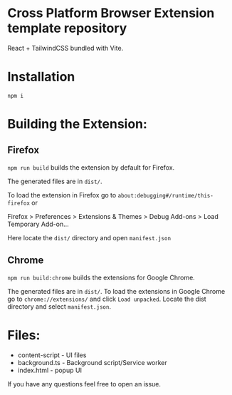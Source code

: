 # Cross Platform Browser Extension template repository

React + TailwindCSS bundled with Vite.

# Installation

```
npm i
```

# Building the Extension:

## Firefox

`npm run build` builds the extension by default for Firefox.

The generated files are in `dist/`.

To load the extension in Firefox go to `about:debugging#/runtime/this-firefox` or

Firefox > Preferences > Extensions & Themes > Debug Add-ons > Load Temporary Add-on...

Here locate the `dist/` directory and open `manifest.json`

## Chrome

`npm run build:chrome` builds the extensions for Google Chrome.

The generated files are in `dist/`.
To load the extensions in Google Chrome go to `chrome://extensions/` and click `Load unpacked`. Locate the dist directory and select `manifest.json`.

# Files:

- content-script - UI files
- background.ts - Background script/Service worker
- index.html - popup UI

If you have any questions feel free to open an issue.
